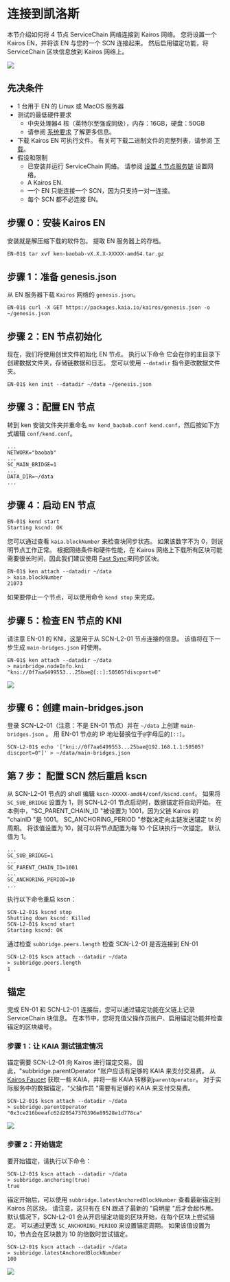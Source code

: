 # 连接到凯洛斯

本节介绍如何将 4 节点 ServiceChain 网络连接到 Kairos 网络。
您将设置一个 Kairos EN，并将该 EN 与您的一个 SCN 连接起来。 然后启用锚定功能，将 ServiceChain 区块信息放到 Kairos 网络上。

![](/img/nodes/sc-en-scn-arch.png)

## 先决条件<a id="prerequisites"></a>

 - 1 台用于 EN 的 Linux 或 MacOS 服务器
 - 测试的最低硬件要求
    - 中央处理器4 核（英特尔至强或同级），内存：16GB，硬盘：50GB
    - 请参阅 [系统要求](../system-requirements.md) 了解更多信息。
 - 下载 Kairos EN 可执行文件。 有关可下载二进制文件的完整列表，请参阅 [下载](../../downloads/downloads.md)。
 - 假设和限制
    - 已安装并运行 ServiceChain 网络。 请参阅 [设置 4 节点服务链](4nodes-setup-guide.md) 设置网络。
    - A Kairos EN.
    - 一个 EN 只能连接一个 SCN，因为只支持一对一连接。
    - 每个 SCN 都不必连接 EN。

## 步骤 0：安装 Kairos EN<a id="install-kairos-en"></a>

安装就是解压缩下载的软件包。 提取 EN 服务器上的存档。

```bash
EN-01$ tar xvf ken-baobab-vX.X.X-XXXXX-amd64.tar.gz
```

## 步骤 1：准备 genesis.json<a id="step-1-preparing-genesis-json"></a>

从 EN 服务器下载 `Kairos` 网络的 `genesis.json`。

```
EN-01$ curl -X GET https://packages.kaia.io/kairos/genesis.json -o ~/genesis.json
```

## 步骤 2：EN 节点初始化<a id="step-2-en-node-initialization"></a>

现在，我们将使用创世文件初始化 EN 节点。 执行以下命令
它会在你的主目录下创建数据文件夹，存储链数据和日志。
您可以使用 `--datadir` 指令更改数据文件夹。

```
EN-01$ ken init --datadir ~/data ~/genesis.json
```

## 步骤 3：配置 EN 节点<a id="step-3-configure-the-en-node"></a>

转到 ken 安装文件夹并重命名 `mv kend_baobab.conf kend.conf`，然后按如下方式编辑 `conf/kend.conf`。

```
...
NETWORK="baobab"
...
SC_MAIN_BRIDGE=1
...
DATA_DIR=~/data
...
```

## 步骤 4：启动 EN 节点<a id="step-4-start-the-en-node"></a>

```
EN-01$ kend start
Starting kscnd: OK
```

您可以通过查看 `kaia.blockNumber` 来检查块同步状态。 如果该数字不为 0，则说明节点工作正常。 根据网络条件和硬件性能，在 Kairos 网络上下载所有区块可能需要很长时间，因此我们建议使用 [Fast Sync](../../endpoint-node/install-endpoint-nodes.md#fast-sync-optional)来同步区块。

```
EN-01$ ken attach --datadir ~/data
> kaia.blockNumber
21073
```

如果要停止一个节点，可以使用命令 `kend stop` 来完成。

## 步骤 5：检查 EN 节点的 KNI<a id="step-5-check-kni-of-en-node"></a>

请注意 EN-01 的 KNI，这是用于从 SCN-L2-01 节点连接的信息。 该值将在下一步生成 `main-bridges.json` 时使用。

```
EN-01$ ken attach --datadir ~/data
> mainbridge.nodeInfo.kni
"kni://0f7aa6499553...25bae@[::]:50505?discport=0"
```

![](/img/nodes/sc-en-scn-nodeInfo.png)

## 步骤 6：创建 main-bridges.json<a id="step-6-create-main-bridges-json"></a>

登录 SCN-L2-01（注意：不是 EN-01 节点）并在 `~/data` 上创建 `main-bridges.json` 。 用 EN-01 节点的 IP 地址替换位于`@`字母后的`[::]`。

```
SCN-L2-01$ echo '["kni://0f7aa6499553...25bae@192.168.1.1:50505?discport=0"]' > ~/data/main-bridges.json
```

## 第 7 步： 配置 SCN 然后重启 kscn<a id="step-7-configure-scn-then-restart-kscn"></a>

从 SCN-L2-01 节点的 shell 编辑 `kscn-XXXXX-amd64/conf/kscnd.conf`。
如果将 `SC_SUB_BRIDGE` 设置为 1，则 SCN-L2-01 节点启动时，数据锚定将自动开始。 在本例中，"SC_PARENT_CHAIN_ID "被设置为 1001，因为父链 Kairos 的 "chainID "是 1001。
SC_ANCHORING_PERIOD "参数决定向主链发送锚定 tx 的周期。 将该值设置为 10，就可以将节点配置为每 10 个区块执行一次锚定。 默认值为 1。

```
...
SC_SUB_BRIDGE=1
...
SC_PARENT_CHAIN_ID=1001
...
SC_ANCHORING_PERIOD=10
...
```

执行以下命令重启 kscn：

```
SCN-L2-01$ kscnd stop
Shutting down kscnd: Killed
SCN-L2-01$ kscnd start
Starting kscnd: OK
```

通过检查 `subbridge.peers.length` 检查 SCN-L2-01 是否连接到 EN-01

```
SCN-L2-01$ kscn attach --datadir ~/data
> subbridge.peers.length
1
```

## 锚定 <a id="anchoring"></a>

完成 EN-01 和 SCN-L2-01 连接后，您可以通过锚定功能在父链上记录 ServiceChain 块信息。
在本节中，您将充值父操作员账户、启用锚定功能并检查锚定的区块编号。

### 步骤 1：让 KAIA 测试锚定情况<a id="step-1-get-kaia-to-test-anchoring"></a>

锚定需要 SCN-L2-01 向 Kairos 进行锚定交易。 因此，"subbridge.parentOperator "账户应该有足够的 KAIA 来支付交易费。 从 [Kairos Faucet](https://faucet.kaia.io/) 获取一些 KAIA，并将一些 KAIA 转移到`parentOperator`。 对于实际服务中的数据锚定，"父操作员 "需要有足够的 KAIA 来支付交易费。

```
SCN-L2-01$ kscn attach --datadir ~/data
> subbridge.parentOperator
"0x3ce216beeafc62d20547376396e89528e1d778ca"
```

![](/img/nodes/sc-en-scn-faucet.png)

### 步骤 2：开始锚定<a id="step-2-start-anchoring"></a>

要开始锚定，请执行以下命令：

```
SCN-L2-01$ kscn attach --datadir ~/data
> subbridge.anchoring(true)
true
```

锚定开始后，可以使用 `subbridge.latestAnchoredBlockNumber` 查看最新锚定到 Kairos 的区块。 请注意，这只有在 EN 跟进了最新的 "启明星 "后才会起作用。 默认情况下，SCN-L2-01 会从开启锚定功能的区块开始，在每个区块上尝试锚定。 可以通过更改 `SC_ANCHORING_PERIOD` 来设置锚定周期。 如果该值设置为 10，节点会在区块数为 10 的倍数时尝试锚定。

```
SCN-L2-01$ kscn attach --datadir ~/data
> subbridge.latestAnchoredBlockNumber
100
```

![](/img/nodes/sc-en-scn-anchoring.png)
